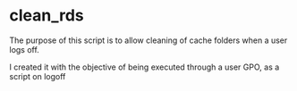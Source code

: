 # clean_rds

The purpose of this script is to allow cleaning of cache folders when a user logs off.

I created it with the objective of being executed through a user GPO, as a script on logoff
